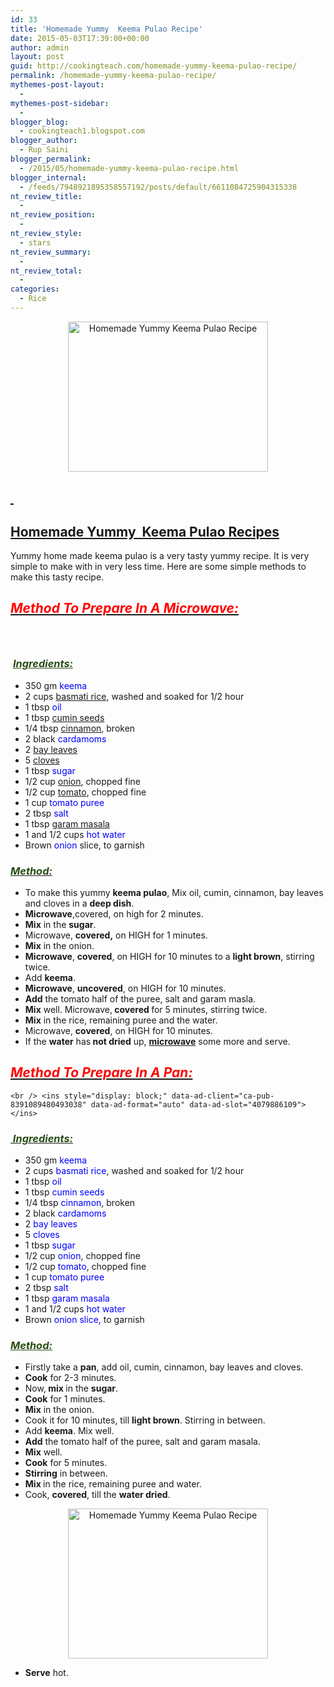 ```yaml
---
id: 33
title: 'Homemade Yummy  Keema Pulao Recipe'
date: 2015-05-03T17:39:00+00:00
author: admin
layout: post
guid: http://cookingteach.com/homemade-yummy-keema-pulao-recipe/
permalink: /homemade-yummy-keema-pulao-recipe/
mythemes-post-layout:
  - 
mythemes-post-sidebar:
  - 
blogger_blog:
  - cookingteach1.blogspot.com
blogger_author:
  - Rup Saini
blogger_permalink:
  - /2015/05/homemade-yummy-keema-pulao-recipe.html
blogger_internal:
  - /feeds/7948921895358557192/posts/default/6611084725904315338
nt_review_title:
  - 
nt_review_position:
  - 
nt_review_style:
  - stars
nt_review_summary:
  - 
nt_review_total:
  - 
categories:
  - Rice
---
```

<div dir="ltr" style="text-align: left;">
  <div style="text-align: right;">
  </div>
  
  <div style="clear: both; text-align: center;">
  </div>
  
  <div style="clear: both; text-align: center;">
    <a style="margin-left: 1em; margin-right: 1em;" href="http://1.bp.blogspot.com/-YMESq8PIGho/VUZUT0kVWwI/AAAAAAAAAUE/wy47rJl7ioM/s1600/dsc02484.jpg"><img title="Homemade Yummy  Keema Pulao Recipe" src="http://1.bp.blogspot.com/-YMESq8PIGho/VUZUT0kVWwI/AAAAAAAAAUE/wy47rJl7ioM/s1600/dsc02484.jpg" alt="Homemade Yummy  Keema Pulao Recipe" width="320" height="240" border="0" /></a>
  </div>
  
  <h2>
    <span style="text-decoration: underline;"> </span>
  </h2>
  
  <h2>
    <span style="text-decoration: underline;">Homemade Yummy  Keema Pulao Recipes</span>
  </h2>
  
  <p>
    Yummy home made keema pulao is a very tasty yummy recipe. It is very simple to make with in very less time. Here are some simple methods to make this tasty recipe.
  </p>
  
  <h2>
    <b><i><u><span style="color: red;">Method To Prepare In A Microwave:</span></u></i></b>
  </h2>
  
  <h3 style="text-align: left;">
    <span style="color: #274e13;"> </span>
  </h3>
  
  <h3 style="text-align: left;">
    <span style="color: #274e13;"> <b><i><u>Ingredients:</u></i></b></span>
  </h3>
  
  <ul>
    <li>
      350 gm <span style="color: blue;">keema</span>
    </li>
    <li>
      2 cups <a title="Basmati" href="http://en.wikipedia.org/wiki/Basmati" target="_blank" rel="wikipedia">basmati rice</a>, washed and soaked for 1/2 hour
    </li>
    <li>
      1 tbsp <span style="color: blue;">oil</span>
    </li>
    <li>
      1 tbsp <a title="Cumin" href="http://en.wikipedia.org/wiki/Cumin" target="_blank" rel="wikipedia">cumin seeds</a>
    </li>
    <li>
      1/4 tbsp <a title="Cinnamon" href="http://en.wikipedia.org/wiki/Cinnamon" target="_blank" rel="wikipedia">cinnamon</a>, broken
    </li>
    <li>
      2 black<span style="color: blue;"> cardamoms</span>
    </li>
    <li>
      2 <a title="Bay leaf" href="http://en.wikipedia.org/wiki/Bay_leaf" target="_blank" rel="wikipedia">bay leaves</a>
    </li>
    <li>
      5 <a title="Clove" href="http://en.wikipedia.org/wiki/Clove" target="_blank" rel="wikipedia">cloves</a>
    </li>
    <li>
      1 tbsp <span style="color: blue;">sugar</span>
    </li>
    <li>
      1/2 cup <a title="Onion" href="http://en.wikipedia.org/wiki/Onion" target="_blank" rel="wikipedia">onion</a>, chopped fine
    </li>
    <li>
      1/2 cup <a title="Tomato" href="http://en.wikipedia.org/wiki/Tomato" target="_blank" rel="wikipedia">tomato</a>, chopped fine
    </li>
    <li>
      1 cup<span style="color: blue;"> tomato puree</span>
    </li>
    <li>
      2 tbsp <span style="color: blue;">salt</span>
    </li>
    <li>
      1 tbsp <a title="Garam masala" href="http://en.wikipedia.org/wiki/Garam_masala" target="_blank" rel="wikipedia">garam masala</a>
    </li>
    <li>
      1 and 1/2 cups <span style="color: blue;">hot water</span>
    </li>
    <li>
      Brown <span style="color: blue;">onion</span> slice, to garnish
    </li>
  </ul>
  
  <h3 style="text-align: left;">
    <b><i><u><span style="color: #274e13;">Method: </span></u></i></b>
  </h3>
  
  <ul>
    <li>
      To make this yummy <b>keema pulao</b>, Mix oil, cumin, cinnamon, bay leaves and cloves in a <b>deep dish</b>.
    </li>
    <li>
      <b>Microwave</b>,covered, on high for 2 minutes.
    </li>
    <li>
      <b>Mix</b> in the <b>sugar</b>.
    </li>
    <li>
      Microwave, <b>covered,</b> on HIGH for 1 minutes.
    </li>
    <li>
      <b>Mix</b> in the onion.
    </li>
    <li>
      <b>Microwave</b>, <b>covered</b>, on HIGH for 10 minutes to a <b>light brown</b>, stirring twice.
    </li>
    <li>
      Add <b>keema</b>.
    </li>
    <li>
      <b>Microwave</b>, <b>uncovered</b>, on HIGH for 10 minutes.
    </li>
    <li>
      <b>Add</b> the tomato half of the puree, salt and garam masla.
    </li>
    <li>
      <b>Mix</b> well. Microwave,<b> covered </b>for 5 minutes, stirring twice.
    </li>
    <li>
      <b>Mix</b> in the rice, remaining puree and the water.
    </li>
    <li>
      Microwave, <b>covered</b>, on HIGH for 10 minutes.
    </li>
    <li>
      If the <b>water</b> has<b> not dried</b> up, <a title="Microwave" href="http://en.wikipedia.org/wiki/Microwave" target="_blank" rel="wikipedia"><b>microwave</b></a> some more and serve.
    </li>
  </ul>
  
  <h2 style="text-align: left;">
    <i><u><span style="color: red;">Method To Prepare In A Pan:</span></u></i>
  </h2>
  
  <p>
    <!-- post -->
    
    <br /> <ins style="display: block;" data-ad-client="ca-pub-8391089480493038" data-ad-format="auto" data-ad-slot="4079886109"></ins>
  </p>
  
  <h3 style="text-align: left;">
    <i><u><span style="color: #274e13;"> Ingredients: </span></u></i>
  </h3>
  
  <ul>
    <li>
      350 gm<span style="color: blue;"> keema</span>
    </li>
    <li>
      2 cups <span style="color: blue;">basmati rice</span>, washed and soaked for 1/2 hour
    </li>
    <li>
      1 tbsp <span style="color: blue;">oil</span>
    </li>
    <li>
      1 tbsp <span style="color: blue;">cumin seeds</span>
    </li>
    <li>
      1/4 tbsp <span style="color: blue;">cinnamon</span>, broken
    </li>
    <li>
      2 black <span style="color: blue;">cardamoms</span>
    </li>
    <li>
      2<span style="color: blue;"> bay leaves</span>
    </li>
    <li>
      5 <span style="color: blue;">cloves</span>
    </li>
    <li>
      1 tbsp <span style="color: blue;">sugar</span>
    </li>
    <li>
      1/2 cup <span style="color: blue;">onion</span>, chopped fine
    </li>
    <li>
      1/2 cup<span style="color: blue;"> tomato</span>, chopped fine
    </li>
    <li>
      1 cup<span style="color: blue;"> tomato puree</span>
    </li>
    <li>
      2 tbsp <span style="color: blue;">salt</span>
    </li>
    <li>
      1 tbsp <span style="color: blue;">garam masala</span>
    </li>
    <li>
      1 and 1/2 cups <span style="color: blue;">hot water</span>
    </li>
    <li>
      Brown <span style="color: blue;">onion slice,</span> to garnish
    </li>
  </ul>
  
  <h3 style="text-align: left;">
    <span style="color: #274e13;"><i><u>Method: </u></i></span>
  </h3>
  
  <ul>
    <li>
      Firstly take a <b>pan</b>, add oil, cumin, cinnamon, bay leaves and cloves.
    </li>
    <li>
      <b>Cook</b> for 2-3 minutes.
    </li>
    <li>
      Now,<b> mix </b>in the <b>sugar</b>.
    </li>
    <li>
      <b>Cook</b> for 1 minutes.
    </li>
    <li>
      <b>Mix</b> in the onion.
    </li>
    <li>
      Cook it for 10 minutes, till <b>light brown</b>. Stirring in between.
    </li>
    <li>
      Add <b>keema</b>. Mix well.
    </li>
    <li>
      <b>Add</b> the tomato half of the puree, salt and garam masala.
    </li>
    <li>
      <b>Mix</b> well.
    </li>
    <li>
      <b>Cook</b> for 5 minutes.
    </li>
    <li>
      <b>Stirring</b> in between.
    </li>
    <li>
      <b>Mix </b>in the rice, remaining puree and water.
    </li>
    <li>
      Cook, <b>covered</b>, till the <b>water dried</b>.
    </li>
  </ul>
  
  <div style="clear: both; text-align: center;">
    <a style="margin-left: 1em; margin-right: 1em;" href="http://3.bp.blogspot.com/-Mfe2bZuAPu8/VUZUAwvtX9I/AAAAAAAAAT8/VvR1EJDM9qY/s1600/keema-curry-cooking.jpg"><img title="Homemade Yummy  Keema Pulao Recipe" src="http://3.bp.blogspot.com/-Mfe2bZuAPu8/VUZUAwvtX9I/AAAAAAAAAT8/VvR1EJDM9qY/s1600/keema-curry-cooking.jpg" alt="Homemade Yummy  Keema Pulao Recipe" width="320" height="240" border="0" /></a>
  </div>
  
  <div>
  </div>
  
  <ul>
    <li>
      <b>Serve</b> hot.
    </li>
  </ul>
</div>